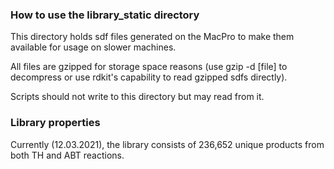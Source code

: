 ### How to use the library\_static directory

This directory holds sdf files generated on the MacPro to make them available for usage on
slower machines.

All files are gzipped for storage space reasons (use gzip -d [file] to decompress or use rdkit's capability to read gzipped sdfs directly).

Scripts should not write to this directory but may read from it.

### Library properties

Currently (12.03.2021), the library consists of 236,652 unique products from both TH and ABT reactions.
